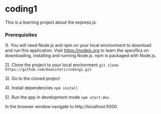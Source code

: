 # coding1
This is a learning project about the express.js.

### Prerequisites

1). You will need Node.js and npm on your local environment to download and run this application. Visit https://nodejs.org to learn the specifics on downloading, installing and running Node.js. npm is packaged with Node.js.

2). Clone the project to your local environment
`git clone https://github.com/beasiteri/coding1.git`

3). Go to the cloned project

4). Install dependencies 
`npm install`

5). Run the app in development mode
`npm start:dev`

In the browser window navigate to http://localhost:5000.
